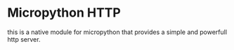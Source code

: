 
Micropython HTTP
================

this is a native module for micropython that provides a simple and powerfull
http server.

